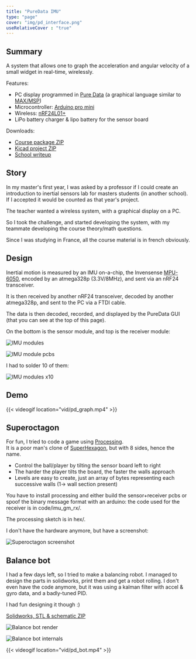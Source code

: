 ```yaml
---
title: "PureData IMU"
type: "page"
cover: "img/pd_interface.png"
useRelativeCover : "true"
---
```


Summary
-------

A system that allows one to graph the acceleration and angular velocity of a small widget in real-time, wirelessly.

Features:
- PC display programmed in [Pure Data](https://puredata.info/) (a graphical language similar to [MAX/MSP](https://en.wikipedia.org/wiki/Max_(software)))
- Microcontroller: [Arduino pro mini](https://www.sparkfun.com/products/11113)
- Wireless: [nRF24L01+](https://www.digikey.com/catalog/en/partgroup/nrf24l01/44008)
- LiPo battery charger & lipo battery for the sensor board

Downloads:
- [Course package ZIP](pd_course.zip)
- [Kicad project ZIP](pd_pcb.zip)
- [School writeup](pd_report.pdf)

Story
-----

In my master's first year, I was asked by a professor if I could create an introduction to inertial sensors lab for masters students (in another school).  If I accepted it would be counted as that year's project.

The teacher wanted a wireless system, with a graphical display on a PC.

So I took the challenge, and started developing the system, with my teammate developing the course theory/math questions.

Since I was studying in France, all the course material is in french obviously.

Design
------

Inertial motion is measured by an IMU on-a-chip, the Invensense [MPU-6050](https://www.invensense.com/products/motion-tracking/6-axis/mpu-6050/), encoded by an atmega328p (3.3V/8MHz), and sent via an nRF24 transceiver.  

It is then received by another nRF24 transceiver, decoded by another atmega328p, and sent to the PC via a FTDI cable.

The data is then decoded, recorded, and displayed by the PureData GUI (that you can see at the top of this page).

On the bottom is the sensor module, and top is the receiver module:

![IMU modules](img/pd_modules.jpg)

![IMU module pcbs](img/pd_pcb.jpg)

I had to solder 10 of them:

![IMU modules x10](img/pd_fab_10.jpg)


Demo
----
{{< videogif location="vid/pd_graph.mp4" >}}


Superoctagon
------------

For fun, I tried to code a game using [Processing](https://processing.org/).  
It is a poor man's clone of [SuperHexagon](https://www.superhexagon.com/), but with 8 sides, hence the name.

- Control the ball/player by tilting the sensor board left to right
- The harder the player tilts the board, the faster the walls approach
- Levels are easy to create, just an array of bytes representing each successive walls (1-> wall section present)

You have to install processing and either build the sensor+receiver pcbs or spoof the binary message format with an arduino: the code used for the receiver is in code/imu_gm_rx/.

The processing sketch is in hex/.

I don't have the hardware anymore, but have a screenshot:

![Superoctagon screenshot](img/pd_superoctagon.png)


Balance bot
-----------

I had a few days left, so I tried to make a balancing robot. I managed to design the parts in solidworks, print them and get a robot rolling. I don't even have the code anymore, but it was using a kalman filter with accel & gyro data, and a badly-tuned PID.

I had fun designing it though :)

[Solidworks, STL & schematic ZIP](pd_bot_cad.zip)

![Balance bot render](img/pd_bot_render.jpg)

![Balance bot internals](img/pd_bot_open.jpg)

{{< videogif location="vid/pd_bot.mp4" >}}